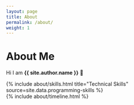 ```yaml
---
layout: page
title: About
permalink: /about/
weight: 1
---
```


# **About Me**

Hi I am **{{ site.author.name }}** :wave:<br>


<div class="row">
{% include about/skills.html title="Technical Skills" source=site.data.programming-skills %}
<!-- {% include about/skills.html title="Other Skills" source=site.data.other-skills %} -->
</div>

<div class="row">
{% include about/timeline.html %}
</div>